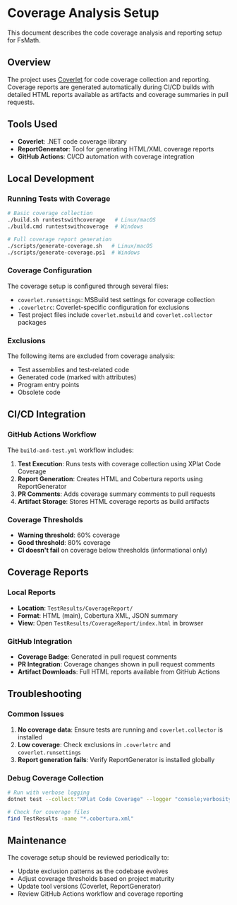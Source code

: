 # Coverage Analysis Setup

This document describes the code coverage analysis and reporting setup for FsMath.

## Overview

The project uses [Coverlet](https://github.com/coverlet-coverage/coverlet) for code coverage collection and reporting. Coverage reports are generated automatically during CI/CD builds with detailed HTML reports available as artifacts and coverage summaries in pull requests.

## Tools Used

- **Coverlet**: .NET code coverage library
- **ReportGenerator**: Tool for generating HTML/XML coverage reports
- **GitHub Actions**: CI/CD automation with coverage integration

## Local Development

### Running Tests with Coverage

```bash
# Basic coverage collection
./build.sh runtestswithcoverage   # Linux/macOS
./build.cmd runtestswithcoverage  # Windows

# Full coverage report generation
./scripts/generate-coverage.sh   # Linux/macOS
./scripts/generate-coverage.ps1  # Windows
```

### Coverage Configuration

The coverage setup is configured through several files:

- `coverlet.runsettings`: MSBuild test settings for coverage collection
- `.coverletrc`: Coverlet-specific configuration for exclusions
- Test project files include `coverlet.msbuild` and `coverlet.collector` packages

### Exclusions

The following items are excluded from coverage analysis:
- Test assemblies and test-related code
- Generated code (marked with attributes)
- Program entry points
- Obsolete code

## CI/CD Integration

### GitHub Actions Workflow

The `build-and-test.yml` workflow includes:

1. **Test Execution**: Runs tests with coverage collection using XPlat Code Coverage
2. **Report Generation**: Creates HTML and Cobertura reports using ReportGenerator
3. **PR Comments**: Adds coverage summary comments to pull requests
4. **Artifact Storage**: Stores HTML coverage reports as build artifacts

### Coverage Thresholds

- **Warning threshold**: 60% coverage
- **Good threshold**: 80% coverage
- **CI doesn't fail** on coverage below thresholds (informational only)

## Coverage Reports

### Local Reports

- **Location**: `TestResults/CoverageReport/`
- **Format**: HTML (main), Cobertura XML, JSON summary
- **View**: Open `TestResults/CoverageReport/index.html` in browser

### GitHub Integration

- **Coverage Badge**: Generated in pull request comments
- **PR Integration**: Coverage changes shown in pull request comments
- **Artifact Downloads**: Full HTML reports available from GitHub Actions

## Troubleshooting

### Common Issues

1. **No coverage data**: Ensure tests are running and `coverlet.collector` is installed
2. **Low coverage**: Check exclusions in `.coverletrc` and `coverlet.runsettings`
3. **Report generation fails**: Verify ReportGenerator is installed globally

### Debug Coverage Collection

```bash
# Run with verbose logging
dotnet test --collect:"XPlat Code Coverage" --logger "console;verbosity=detailed"

# Check for coverage files
find TestResults -name "*.cobertura.xml"
```

## Maintenance

The coverage setup should be reviewed periodically to:

- Update exclusion patterns as the codebase evolves
- Adjust coverage thresholds based on project maturity
- Update tool versions (Coverlet, ReportGenerator)
- Review GitHub Actions workflow and coverage reporting